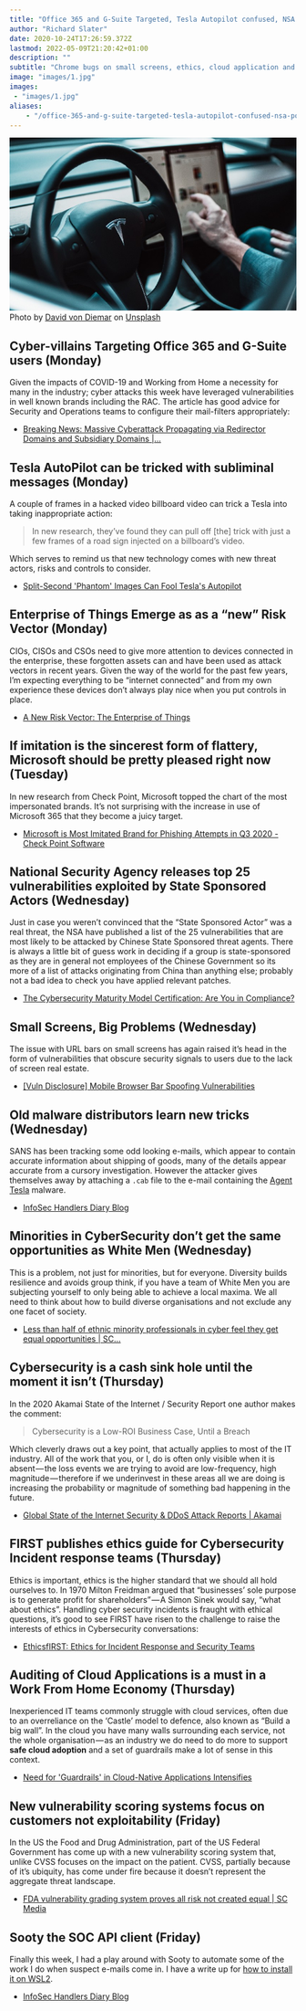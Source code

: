```yaml
---
title: "Office 365 and G-Suite Targeted, Tesla Autopilot confused, NSA points a finger (2020: Week 43)"
author: "Richard Slater"
date: 2020-10-24T17:26:59.372Z
lastmod: 2022-05-09T21:20:42+01:00
description: ""
subtitle: "Chrome bugs on small screens, ethics, cloud application and sooty."
image: "images/1.jpg" 
images:
 - "images/1.jpg"
aliases:
    - "/office-365-and-g-suite-targeted-tesla-autopilot-confused-nsa-points-a-finger-2020-week-43-da033a06c125"
---
```


![image](images/1.jpg)
Photo by [David von Diemar](https://unsplash.com/@davidvondiemar?utm_source=medium&amp;utm_medium=referral) on [Unsplash](https://unsplash.com?utm_source=medium&amp;utm_medium=referral)

## Cyber-villains Targeting Office 365 and G-Suite users (Monday)

Given the impacts of COVID-19 and Working from Home a necessity for many in the industry; cyber attacks this week have leveraged vulnerabilities in well known brands including the RAC. The article has good advice for Security and Operations teams to configure their mail-filters appropriately:

- [Breaking News: Massive Cyberattack Propagating via Redirector Domains and Subsidiary Domains |…](https://www.greathorn.com/blog-breaking-news-massive-cyberattack-propagating-via-redirector-domains-and-subsidiary-domains/)

## Tesla AutoPilot can be tricked with subliminal messages (Monday)

A couple of frames in a hacked video billboard video can trick a Tesla into taking inappropriate action:
> In new research, they’ve found they can pull off [the] trick with just a few frames of a road sign injected on a billboard’s video.

Which serves to remind us that new technology comes with new threat actors, risks and controls to consider.

- [Split-Second &#39;Phantom&#39; Images Can Fool Tesla&#39;s Autopilot](https://www.wired.com/story/tesla-model-x-autopilot-phantom-images/)

## Enterprise of Things Emerge as as a “new” Risk Vector (Monday)

CIOs, CISOs and CSOs need to give more attention to devices connected in the enterprise, these forgotten assets can and have been used as attack vectors in recent years. Given the way of the world for the past few years, I’m expecting everything to be “internet connected” and from my own experience these devices don’t always play nice when you put controls in place.

- [A New Risk Vector: The Enterprise of Things](https://www.darkreading.com/vulnerabilities---threats/a-new-risk-vector-the-enterprise-of-things-/a/d-id/1339081?_mc=rss_x_drr_edt_aud_dr_x_x-rss-simple)

## If imitation is the sincerest form of flattery, Microsoft should be pretty pleased right now (Tuesday)

In new research from Check Point, Microsoft topped the chart of the most impersonated brands. It’s not surprising with the increase in use of Microsoft 365 that they become a juicy target.

- [Microsoft is Most Imitated Brand for Phishing Attempts in Q3 2020 - Check Point Software](https://blog.checkpoint.com/2020/10/19/microsoft-is-most-imitated-brand-for-phishing-attempts-in-q3-2020/)

## National Security Agency releases top 25 vulnerabilities exploited by State Sponsored Actors (Wednesday)

Just in case you weren’t convinced that the “State Sponsored Actor” was a real threat, the NSA have published a list of the 25 vulnerabilities that are most likely to be attacked by Chinese State Sponsored threat agents. There is always a little bit of guess work in deciding if a group is state-sponsored as they are in general not employees of the Chinese Government so its more of a list of attacks originating from China than anything else; probably not a bad idea to check you have applied relevant patches.

- [The Cybersecurity Maturity Model Certification: Are You in Compliance?](https://www.darkreading.com/risk/the-cybersecurity-maturity-model-certification-are-you-in-compliance/a/d-id/1339040?_mc=rss_x_drr_edt_aud_dr_x_x-rss-simple)

## Small Screens, Big Problems (Wednesday)

The issue with URL bars on small screens has again raised it’s head in the form of vulnerabilities that obscure security signals to users due to the lack of screen real estate.

- [[Vuln Disclosure] Mobile Browser Bar Spoofing Vulnerabilities](https://blog.rapid7.com/2020/10/20/vulntober-multiple-mobile-browser-address-bar-spoofing-vulnerabilities/)

## Old malware distributors learn new tricks (Wednesday)

SANS has been tracking some odd looking e-mails, which appear to contain accurate information about shipping of goods, many of the details appear accurate from a cursory investigation. However the attacker gives themselves away by attaching a `.cab` file to the e-mail containing the [Agent Tesla](https://krebsonsecurity.com/2018/10/who-is-agent-tesla/) malware.

- [InfoSec Handlers Diary Blog](https://isc.sans.edu/diary/rss/26702)

## Minorities in CyberSecurity don’t get the same opportunities as White Men (Wednesday)

This is a problem, not just for minorities, but for everyone. Diversity builds resilience and avoids group think, if you have a team of White Men you are subjecting yourself to only being able to achieve a local maxima. We all need to think about how to build diverse organisations and not exclude any one facet of society.

- [Less than half of ethnic minority professionals in cyber feel they get equal opportunities | SC…](https://www.scmagazine.com/home/security-news/less-than-half-of-ethnic-minority-professionals-in-cybersecurity-feel-they-get-equal-treatment/)

## Cybersecurity is a cash sink hole until the moment it isn’t (Thursday)

In the 2020 Akamai State of the Internet / Security Report one author makes the comment:
> Cybersecurity is a Low-ROI Business Case, Until a Breach

Which cleverly draws out a key point, that actually applies to most of the IT industry. All of the work that you, or I, do is often only visible when it is absent — the loss events we are trying to avoid are low-frequency, high magnitude — therefore if we underinvest in these areas all we are doing is increasing the probability or magnitude of something bad happening in the future.

- [Global State of the Internet Security &amp; DDoS Attack Reports | Akamai](https://www.akamai.com/uk/en/resources/our-thinking/state-of-the-internet-report/global-state-of-the-internet-security-ddos-attack-reports.jsp)

## FIRST publishes ethics guide for Cybersecurity Incident response teams (Thursday)

Ethics is important, ethics is the higher standard that we should all hold ourselves to. In 1970 Milton Freidman argued that “businesses’ sole purpose is to generate profit for shareholders” — A Simon Sinek would say, “what about ethics”. Handling cyber security incidents is fraught with ethical questions, it’s good to see FIRST have risen to the challenge to raise the interests of ethics in Cybersecurity conversations:

- [EthicsfIRST: Ethics for Incident Response and Security Teams](https://ethicsfirst.org/)

## Auditing of Cloud Applications is a must in a Work From Home Economy (Thursday)

Inexperienced IT teams commonly struggle with cloud services, often due to an overreliance on the ‘Castle’ model to defence, also known as “Build a big wall”. In the cloud you have many walls surrounding each service, not the whole organisation — as an industry we do need to do more to support **safe cloud adoption** and a set of guardrails make a lot of sense in this context.

- [Need for &#39;Guardrails&#39; in Cloud-Native Applications Intensifies](https://www.darkreading.com/cloud/need-for-guardrails-in-cloud-native-applications-intensifies/d/d-id/1339242?_mc=rss_x_drr_edt_aud_dr_x_x-rss-simple)

## New vulnerability scoring systems focus on customers not exploitability (Friday)

In the US the Food and Drug Administration, part of the US Federal Government has come up with a new vulnerability scoring system that, unlike CVSS focuses on the impact on the patient. CVSS, partially because of it’s ubiquity, has come under fire because it doesn’t represent the aggregate threat landscape.

- [FDA vulnerability grading system proves all risk not created equal | SC Media](https://www.scmagazine.com/home/health-care/fda-vulnerability-grading-system-proves-all-risk-not-created-equal/)

## Sooty the SOC API client (Friday)

Finally this week, I had a play around with Sooty to automate some of the work I do when suspect e-mails come in. I have a write up for [how to install it on WSL2](https://richardslaterinthecloud.medium.com/sooty-the-security-operations-centre-client-e985465f1035).

- [InfoSec Handlers Diary Blog](https://isc.sans.edu/diary/rss/26714)
